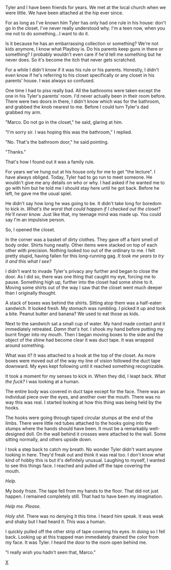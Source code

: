 Tyler and I have been friends for years. We met at the local church when we were little. We have been attached at the hip ever since.

For as long as I've known him Tyler has only had one rule in his house: don't go in the closet. I've never really understood why. I'm a teen now, when you me not to do something...I want to do it.

Is it because he has an embarrassing collection or something? We're not kids anymore, I know what Playboy is. Do his parents keep guns in there or something? I probably wouldn't even care if he'd tell me something but he never does. So it's become the itch that never gets scratched.

For a while I didn't know if it was his rule or his parents. Honestly, I didn't even know if he's referring to his closet specifically or any closet in his parents’ house. I was always so confused.

One time I had to piss really bad. All the bathrooms were taken except the one in his Tyler's parents’ room. I'd never actually been in their room before. There were two doors in there, I didn't know which was for the bathroom, and grabbed the knob nearest to me. Before I could turn Tyler's dad grabbed my arm.

"Marco. Do not go in the closet," he said, glaring at him.

"I'm sorry sir. I was hoping this was the bathroom," I replied.

"No. That's the bathroom door," he said pointing.

"Thanks."

That's how I found out it was a family rule.

For years we've hung out at his house only for me to get "the lecture". I have always obliged. Today, Tyler had to go run to meet someone. He wouldn't give me any details on who or why. I had asked if he wanted me to go with him but he told me I should stay here until he got back. Before he left, he gave me the usual spiel.

He didn't say how long he was going to be. It didn't take long for boredom to kick in. *What's the worst that could happen if I checked out the closet? He'll never know.* Just like that, my teenage mind was made up. You could say I'm an impulsive person.

So, I opened the closet.

In the corner was a basket of dirty clothes. They gave off a faint smell of body order. Shirts hung neatly. Other items were stacked on top of each other with precision. Nothing looked too out of the ordinary to me. I felt pretty stupid, having fallen for this long-running gag. *It took me years to try it and this what I see?*

I didn't want to invade Tyler's privacy any further and began to close the door. As I did so, there was one thing that caught my eye, forcing me to pause. Something high up, further into the closet had some shine to it. Moving some shirts out of the way I saw that the closet went much deeper than I originally thought.

A stack of boxes was behind the shirts. Sitting atop them was a half-eaten sandwich. It looked fresh. My stomach was rumbling. I picked it up and took a bite. Peanut butter and banana? We used to eat those as kids.

Next to the sandwich sat a small cup of water. My hand made contact and it immediately retreated. *Damn that's hot.* I shook my hand before putting my burnt finger into my mouth. Then I began moving boxes to the side and the object of the shine had become clear it was duct tape. It was wrapped around something.

What was it? It was attached to a hook at the top of the closet. As more boxes were moved out of the way my line of vision followed the duct tape downward. My eyes kept following until it reached something recognizable.

It took a moment for my senses to kick in. When they did, I leapt back. *What the fuck?* I was looking at a human.

The entire body was covered in duct tape except for the face. There was an individual piece over the eyes, and another over the mouth. There was no way this was real. I started looking at how this thing was being held by the hooks.

The hooks were going through taped circular stumps at the end of the limbs. There were little red tubes attached to the hooks going into the stumps where the hands should have been. It must be a remarkably well-designed doll. On the wall behind it crosses were attached to the wall. Some sitting normally, and others upside down.

I took a step back to catch my breath. No wonder Tyler didn't want anyone looking in here. They'd freak out and think it was real too. I don't know what kind of hobby this is but it's definitely unusual. Laughing to myself, I wanted to see this things face. I reached and pulled off the tape covering the mouth.

*Help.*

My body froze. The tape fell from my hands to the floor. That did not just happen. I remained completely still. That had to have been my imagination.

*Help me. Please.*

*Holy shit.* There was no denying it this time. I heard him speak. It was weak and shaky but I had heard it. This was a human.

I quickly pulled off the other strip of tape covering his eyes. In doing so I fell back. Looking up at this trapped man immediately drained the color from my face. It was Tyler. I heard the door to the room open behind me.

"I really wish you hadn't seen that, Marco."

[X](https://www.reddit.com/r/WarZoneSeries/)